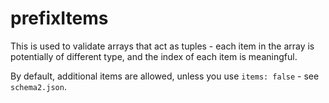 # prefixItems

This is used to validate arrays that act as tuples - each item in the array is potentially of different type,
and the index of each item is meaningful.

By default, additional items are allowed, unless you use `items: false` - see `schema2.json`.
